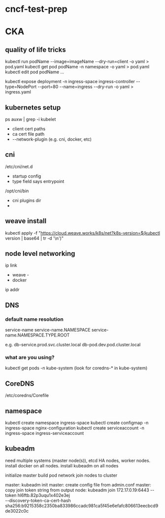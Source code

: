# cncf-test-prep
# CKA 

## quality of life tricks

kubectl run podName --image=imageName --dry-run=client -o yaml > pod.yaml
kubectl get pod podName -n namespace -o yaml > pod.yaml
kubectl edit pod podName 
...

kubectl expose deployment -n ingress-space ingress-controller --type=NodePort --port=80 --name=ingress --dry-run -o yaml > ingress.yaml


## kubernetes setup

ps auxw | grep -i kubelet
* client cert paths
* ca cert file path
* --network-plugin (e.g. cni, docker, etc)

## cni

/etc/cni/net.d
* startup config
* type field says entrypoint

/opt/cni/bin
* cni plugins dir
* 

## weave install

kubectl apply -f "https://cloud.weave.works/k8s/net?k8s-version=$(kubectl version | base64 | tr -d '\n')"

## node level networking

ip link
* weave - 
* docker

ip addr

## DNS

### default name resolution
service-name
service-name.NAMESPACE
service-name.NAMESPACE.TYPE.ROOT

e.g.
db-service.prod.svc.cluster.local
db-pod.dev.pod.cluster.local

### what are you using?
kubectl get pods -n kube-system
(look for coredns-* in kube-system)


## CoreDNS
/etc/coredns/Corefile

## namespace
kubectl create namespace ingress-space
kubectl create configmap -n ingress-space nginx-configuration
kubectl create serviceaccount -n ingress-space ingress-serviceaccount

## kubeadm

need multiple systems (master node(s)), etcd HA nodes, worker nodes. install docker on all nodes.
install kubeadm on all nodes

initialize master
build pod network
join nodes to cluster

master: kubeadm init 
master: create config file from admin.conf
master: copy join token string from output
node: kubeadm join 172.17.0.19:6443 --token hl6ftb.82p3uqu1x402e3ej \
    --discovery-token-ca-cert-hash sha256:b9215358c2350ba833986ccadc981ca5f45e6efafc806613eecbcd9de3022c0c
    
